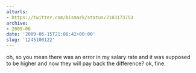```yaml
---
alturls:
- https://twitter.com/bismark/status/2183173753
archive:
- 2009-06
date: '2009-06-15T21:08:42+00:00'
slug: '1245100122'
---
```


oh, so you mean there was an error in my salary rate and it was supposed to be higher and now they will pay back the difference? ok, fine.

